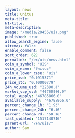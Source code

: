 ```yaml
---
layout: news
title: Unitus
meta-title: 
h1-title: 
meta-description: 
image: "/media/20455/uis.png"
published: true
allow_search_engine: false
sitemap: false
enable_comment: false
sort_order: 622
permalink: "/en/uis/news.html"
coin_a_symbol: "UIS"
coin_a_name: "Unitus"
coin_a_lower_case: "uis"
price_usd: "0.0915371"
price_btc: "0.00000779"
24h_volume_usd: "22390.8"
market_cap_usd: "46785866.0"
total_supply: "46785866.0"
available_supply: "46785866.0"
percent_change_1h: "1.92"
percent_change_24h: "6.56"
percent_change_7d: "59.86"
last_updated: "1517140746"
parent-url: "/en/uis/"
author: Sam
---
```



